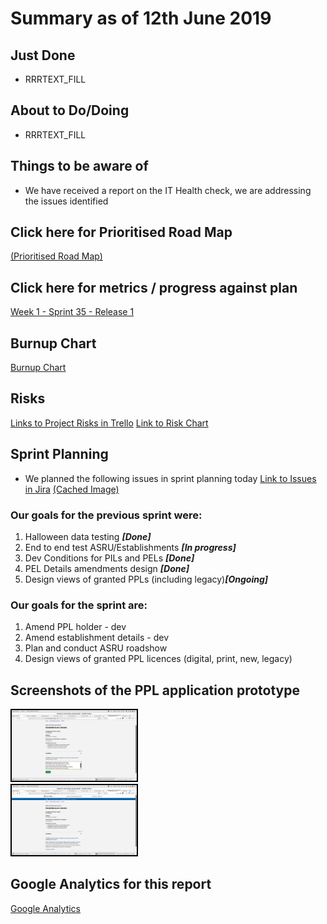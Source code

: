 # Summary as of 12th June 2019 

## Just Done
* RRRTEXT_FILL

## About to Do/Doing
* RRRTEXT_FILL

## Things to be aware of
* We have received a report on the IT Health check, we are addressing the issues identified

## Click here for Prioritised Road Map
[\(Prioritised Road Map\)](graphs/ASLRoadMap12062019.jpg)

## Click here for metrics / progress against plan
[Week 1 - Sprint 35 - Release 1](graphs/progress12062019.png)

## Burnup Chart

[Burnup Chart](burnup12062019.md)

## Risks
[Links to Project Risks in Trello](https://trello.com/b/VuFuCL7t/risk-register-and-kpis-asl-delivery) 
[Link to Risk Chart](graphs/risk12062019.png)

## Sprint Planning
* We planned the following issues in sprint planning today [Link to Issues in Jira](https://jira.digital.homeoffice.gov.uk/secure/RapidBoard.jspa?rapidView=261)    [\(Cached Image\)](graphs/sprint12062019.png)

### Our goals for the previous sprint were:
1. Halloween data testing ***[Done]*** 
2. End to end test ASRU/Establishments ***[In progress]*** 
3. Dev Conditions for PILs and PELs ***[Done]*** 
4. PEL Details amendments design ***[Done]*** 
5. Design views of granted PPLs (including legacy)***[Ongoing]***

### Our goals for the sprint are:
1. Amend PPL holder - dev 
2. Amend establishment details - dev 
3. Plan and conduct ASRU roadshow 
4. Design views of granted PPL licences (digital, print, new, legacy)

## Screenshots of the PPL application prototype
<a href="graphs/proto1_12062019.png"><img src="graphs/proto1_12062019.png" alt="HTML5 Icon" width="200" style="border:2px solid black"></a>
<br>
<a href="graphs/proto2_12062019.png"><img src="graphs/proto2_12062019.png" alt="HTML5 Icon" width="200" style="border:2px solid black"></a>
<br>

## Google Analytics for this report
[Google Analytics](graphs/GA12062019.jpg)

